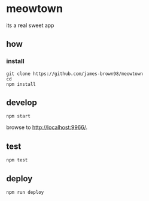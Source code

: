 
# meowtown

its a real sweet app

## how

### install

```
git clone https://github.com/james-brown98/meowtown
cd 
npm install
```

## develop

```
npm start
```

browse to <http://localhost:9966/>.

## test

```
npm test
```

## deploy

```
npm run deploy
```
